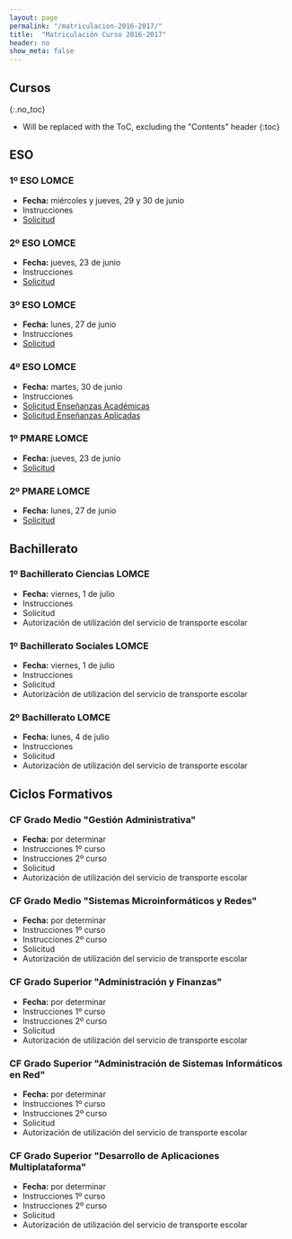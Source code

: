 ```yaml
---
layout: page
permalink: "/matriculacion-2016-2017/"
title:  "Matriculación Curso 2016-2017"
header: no
show_meta: false
---
```




## Cursos
{:.no_toc}

* Will be replaced with the ToC, excluding the "Contents" header
{:toc}


## ESO

### 1º ESO LOMCE

* __Fecha:__ miércoles y jueves, 29 y 30 de junio
* Instrucciones
* [Solicitud](https://drive.google.com/uc?export=download&id=0B4jaZeMGL7HsMk50UjA2Y2xhX0E)

### 2º ESO LOMCE

* __Fecha:__ jueves, 23 de junio
* Instrucciones
* [Solicitud](https://drive.google.com/uc?export=download&id=0B4jaZeMGL7HseE84ckpoYlVIdG8)

### 3º ESO LOMCE

* __Fecha:__ lunes, 27 de junio
* Instrucciones
* [Solicitud](https://drive.google.com/uc?export=download&id=0B4jaZeMGL7HscncwRHZwdFA5YXc)

### 4º ESO LOMCE

* __Fecha:__ martes, 30 de junio
* Instrucciones
* [Solicitud Enseñanzas Académicas](https://drive.google.com/uc?export=download&id=0B4jaZeMGL7HsbzJ1alM1Z0NFZTQ)
* [Solicitud Enseñanzas Aplicadas](https://drive.google.com/uc?export=download&id=0B4jaZeMGL7HsUHo3bU40U2pjRms)

### 1º PMARE LOMCE

* __Fecha:__ jueves, 23 de junio
* [Solicitud](https://drive.google.com/uc?export=download&id=0B4jaZeMGL7HsbTVzX0Z0WUlJazQ)

### 2º PMARE LOMCE

* __Fecha:__ lunes, 27 de junio
* [Solicitud](https://drive.google.com/uc?export=download&id=0B4jaZeMGL7HsRFNCekpWbmRvbUU)


## Bachillerato

### 1º Bachillerato Ciencias LOMCE

* __Fecha:__ viernes, 1 de julio
* Instrucciones
* Solicitud
* Autorización de utilización del servicio de transporte escolar


### 1º Bachillerato Sociales LOMCE

* __Fecha:__ viernes, 1 de julio
* Instrucciones
* Solicitud
* Autorización de utilización del servicio de transporte escolar


### 2º Bachillerato LOMCE

* __Fecha:__ lunes, 4 de julio
* Instrucciones
* Solicitud
* Autorización de utilización del servicio de transporte escolar



## Ciclos Formativos

### CF Grado Medio "Gestión Administrativa"

* __Fecha:__ por determinar
* Instrucciones 1º curso
* Instrucciones 2º curso
* Solicitud
* Autorización de utilización del servicio de transporte escolar


### CF Grado Medio "Sistemas Microinformáticos y Redes"

* __Fecha:__ por determinar
* Instrucciones 1º curso
* Instrucciones 2º curso
* Solicitud
* Autorización de utilización del servicio de transporte escolar


### CF Grado Superior "Administración y Finanzas"

* __Fecha:__ por determinar
* Instrucciones 1º curso
* Instrucciones 2º curso
* Solicitud
* Autorización de utilización del servicio de transporte escolar


### CF Grado Superior "Administración de Sistemas Informáticos en Red"

* __Fecha:__ por determinar
* Instrucciones 1º curso
* Instrucciones 2º curso
* Solicitud
* Autorización de utilización del servicio de transporte escolar


### CF Grado Superior "Desarrollo de Aplicaciones Multiplataforma"

* __Fecha:__ por determinar
* Instrucciones 1º curso
* Instrucciones 2º curso
* Solicitud
* Autorización de utilización del servicio de transporte escolar
